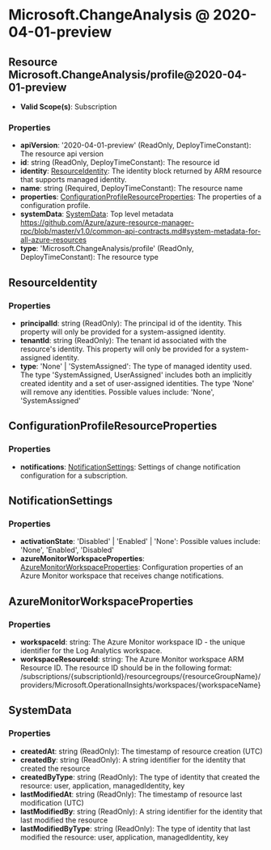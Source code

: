 # Microsoft.ChangeAnalysis @ 2020-04-01-preview

## Resource Microsoft.ChangeAnalysis/profile@2020-04-01-preview
* **Valid Scope(s)**: Subscription
### Properties
* **apiVersion**: '2020-04-01-preview' (ReadOnly, DeployTimeConstant): The resource api version
* **id**: string (ReadOnly, DeployTimeConstant): The resource id
* **identity**: [ResourceIdentity](#resourceidentity): The identity block returned by ARM resource that supports managed identity.
* **name**: string (Required, DeployTimeConstant): The resource name
* **properties**: [ConfigurationProfileResourceProperties](#configurationprofileresourceproperties): The properties of a configuration profile.
* **systemData**: [SystemData](#systemdata): Top level metadata https://github.com/Azure/azure-resource-manager-rpc/blob/master/v1.0/common-api-contracts.md#system-metadata-for-all-azure-resources
* **type**: 'Microsoft.ChangeAnalysis/profile' (ReadOnly, DeployTimeConstant): The resource type

## ResourceIdentity
### Properties
* **principalId**: string (ReadOnly): The principal id of the identity. This property will only be provided for a system-assigned identity.
* **tenantId**: string (ReadOnly): The tenant id associated with the resource's identity. This property will only be provided for a system-assigned identity.
* **type**: 'None' | 'SystemAssigned': The type of managed identity used. The type 'SystemAssigned, UserAssigned' includes both an implicitly created identity and a set of user-assigned identities. The type 'None' will remove any identities. Possible values include: 'None', 'SystemAssigned'

## ConfigurationProfileResourceProperties
### Properties
* **notifications**: [NotificationSettings](#notificationsettings): Settings of change notification configuration for a subscription.

## NotificationSettings
### Properties
* **activationState**: 'Disabled' | 'Enabled' | 'None': Possible values include: 'None', 'Enabled', 'Disabled'
* **azureMonitorWorkspaceProperties**: [AzureMonitorWorkspaceProperties](#azuremonitorworkspaceproperties): Configuration properties of an Azure Monitor workspace that receives change notifications.

## AzureMonitorWorkspaceProperties
### Properties
* **workspaceId**: string: The Azure Monitor workspace ID - the unique identifier for the Log Analytics workspace.
* **workspaceResourceId**: string: The Azure Monitor workspace ARM Resource ID. The resource ID should be in the following format: /subscriptions/{subscriptionId}/resourcegroups/{resourceGroupName}/providers/Microsoft.OperationalInsights/workspaces/{workspaceName}

## SystemData
### Properties
* **createdAt**: string (ReadOnly): The timestamp of resource creation (UTC)
* **createdBy**: string (ReadOnly): A string identifier for the identity that created the resource
* **createdByType**: string (ReadOnly): The type of identity that created the resource: user, application, managedIdentity, key
* **lastModifiedAt**: string (ReadOnly): The timestamp of resource last modification (UTC)
* **lastModifiedBy**: string (ReadOnly): A string identifier for the identity that last modified the resource
* **lastModifiedByType**: string (ReadOnly): The type of identity that last modified the resource: user, application, managedIdentity, key

